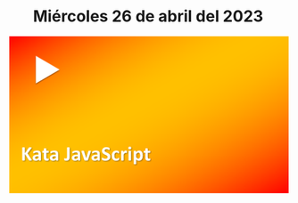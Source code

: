 <h1 align="center"><strong>Miércoles 26 de abril del 2023</strong></h1>
<a href="https://youtu.be/zIue1SeuMbU?t=1"><img src="/CLASES/Kata_2/KATA_2.png"></a>
